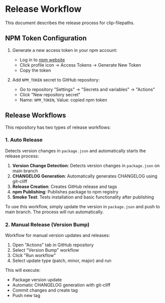 # Release Workflow

This document describes the release process for clip-filepaths.

## NPM Token Configuration

1. Generate a new access token in your npm account:
   - Log in to [npm website](https://www.npmjs.com/)
   - Click profile icon → Access Tokens → Generate New Token
   - Copy the token

2. Add `NPM_TOKEN` secret to GitHub repository:
   - Go to repository "Settings" → "Secrets and variables" → "Actions"
   - Click "New repository secret"
   - Name: `NPM_TOKEN`, Value: copied npm token

## Release Workflows

This repository has two types of release workflows:

### 1. Auto Release

Detects version changes in `package.json` and automatically starts the release process:

1. **Version Change Detection**: Detects version changes in `package.json` on main branch
2. **CHANGELOG Generation**: Automatically generates CHANGELOG using git-cliff
3. **Release Creation**: Creates GitHub release and tags
4. **npm Publishing**: Publishes package to npm registry
5. **Smoke Test**: Tests installation and basic functionality after publishing

To use this workflow, simply update the version in `package.json` and push to main branch. The process will run automatically.

### 2. Manual Release (Version Bump)

Workflow for manual version updates and releases:

1. Open "Actions" tab in GitHub repository
2. Select "Version Bump" workflow
3. Click "Run workflow"
4. Select update type (patch, minor, major) and run

This will execute:
- Package version update
- Automatic CHANGELOG generation with git-cliff
- Commit changes and create tag
- Push new tag 